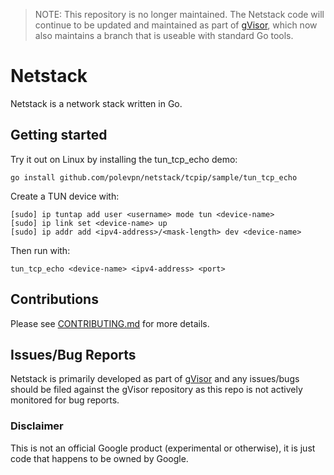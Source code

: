 > NOTE: This repository is no longer maintained. The Netstack code will continue
> to be updated and maintained as part of
> [gVisor](http://www.github.com/google/gvisor/tree/go), which now also
> maintains a branch that is useable with standard Go tools.

# Netstack

Netstack is a network stack written in Go.

## Getting started

Try it out on Linux by installing the tun_tcp_echo demo:

```
go install github.com/polevpn/netstack/tcpip/sample/tun_tcp_echo
```

Create a TUN device with:

```
[sudo] ip tuntap add user <username> mode tun <device-name>
[sudo] ip link set <device-name> up
[sudo] ip addr add <ipv4-address>/<mask-length> dev <device-name>
```

Then run with:

```
tun_tcp_echo <device-name> <ipv4-address> <port>
```

## Contributions

Please see [CONTRIBUTING.md](CONTRIBUTING.md) for more details.

## Issues/Bug Reports

Netstack is primarily developed as part of
[gVisor](http://www.github.com/google/gvisor) and any issues/bugs should be
filed against the gVisor repository as this repo is not actively monitored for
bug reports.

### Disclaimer

This is not an official Google product (experimental or otherwise), it is just
code that happens to be owned by Google.
